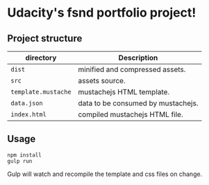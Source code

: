 # Udacity's fsnd portfolio project!

## Project structure

directory  | Description
 ---- | -----------
`dist` | minified and compressed assets.
`src` | assets source.
`template.mustache` | mustachejs HTML template.
`data.json` | data to be consumed by mustachejs.
`index.html` | compiled mustachejs HTML file.

## Usage  

```
npm install
gulp run
```  

Gulp will watch and recompile the template and css files on change.
